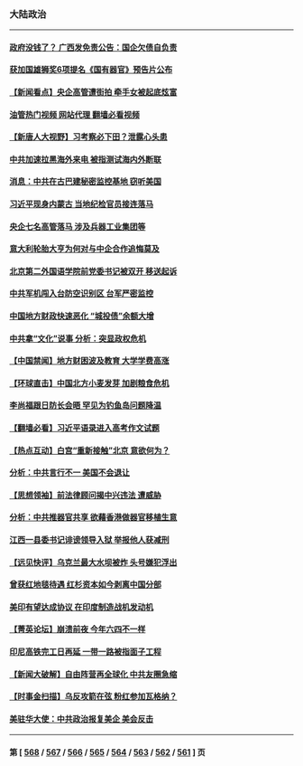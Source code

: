 ### 大陆政治
---
#### [政府没钱了？ 广西发免责公告：国企欠债自负责](../../pages/ncid277/n14012596.md?06090445) 
#### [获加国雄狮奖6项提名《国有器官》预告片公布](../../pages/ncid277/n14012594.md?06090445) 
#### [【新闻看点】央企高管遭街拍 牵手女被起底炫富](../../pages/ncid277/n14012548.md?06090445) 
#### [油管热门视频 网站代理 翻墙必看视频](http://138.2.39.72:81/youtube.html?epic-marker?06090445)
#### [【新唐人大视野】习考察必下田？泄露心头患](../../pages/ncid277/n14012503.md?06090445) 
#### [中共加速拉黑海外来电 被指测试海内外断联](../../pages/ncid277/n14012543.md?06090445) 
#### [消息：中共在古巴建秘密监控基地 窃听美国](../../pages/ncid277/n14012551.md?06090445) 
#### [习近平现身内蒙古 当地纪检官员接连落马](../../pages/ncid277/n14012533.md?06090445) 
#### [央企七名高管落马 涉及兵器工业集团等](../../pages/ncid277/n14012419.md?06090445) 
#### [意大利轮胎大亨为何对与中企合作追悔莫及](../../pages/ncid277/n14011825.md?06090445) 
#### [北京第二外国语学院前党委书记被双开 移送起诉](../../pages/ncid277/n14012300.md?06090445) 
#### [中共军机闯入台防空识别区 台军严密监控](../../pages/ncid277/n14012349.md?06090445) 
#### [中国地方财政快速恶化 “城投债”余额大增](../../pages/ncid277/n14012242.md?06090445) 
#### [中共拿“文化”说事 分析：突显政权危机](../../pages/ncid277/n14012227.md?06090445) 
#### [【中国禁闻】地方财困波及教育 大学学费高涨](../../pages/ncid277/n14011866.md?06090445) 
#### [【环球直击】中国北方小麦发芽 加剧粮食危机](../../pages/ncid277/n14011908.md?06090445) 
#### [李尚福跟日防长会晤 罕见为钓鱼岛问题降温](../../pages/ncid277/n14011964.md?06090445) 
#### [【翻墙必看】习近平语录进入高考作文试题](../../pages/ncid277/n14012175.md?06090445) 
#### [【热点互动】白宫“重新接触”北京 意欲何为？](../../pages/ncid277/n14011960.md?06090445) 
#### [分析：中共言行不一 美国不会退让](../../pages/ncid277/n14011970.md?06090445) 
#### [【思想领袖】前法律顾问揭中兴违法 遭威胁](../../pages/ncid277/n14001882.md?06090445) 
#### [分析：中共推器官共享 欲藉香港做器官移植生意](../../pages/ncid277/n14011721.md?06090445) 
#### [江西一县委书记诽谤领导入狱 举报他人获减刑](../../pages/ncid277/n14011969.md?06090445) 
#### [【远见快评】乌克兰最大水坝被炸 头号嫌犯浮出](../../pages/ncid277/n14011953.md?06090445) 
#### [曾获红地毯待遇 红杉资本如今剥离中国分部](../../pages/ncid277/n14011934.md?06090445) 
#### [美印有望达成协议 在印度制造战机发动机](../../pages/ncid277/n14011844.md?06090445) 
#### [【菁英论坛】崩溃前夜 今年六四不一样](../../pages/ncid277/n14011950.md?06090445) 
#### [印尼高铁完工日再延 一带一路被指面子工程](../../pages/ncid277/n14011899.md?06090445) 
#### [【新闻大破解】自由阵营再全球化 中共友圈急缩](../../pages/ncid277/n14011813.md?06090445) 
#### [【时事金扫描】乌反攻箭在弦 粉红参加瓦格纳？](../../pages/ncid277/n14011788.md?06090445) 
#### [美驻华大使：中共政治报复美企 美会反击](../../pages/ncid277/n14011843.md?06090445) 

---
#### 第 [ [568](./568.md?06090445) / [567](./567.md?06090445) / [566](./566.md?06090445) / [565](./565.md?06090445) / [564](./564.md?06090445) / [563](./563.md?06090445) / [562](./562.md?06090445) / [561](./561.md?06090445) ] 页

